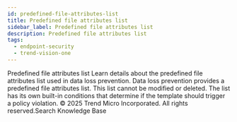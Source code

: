 ```yaml
---
id: predefined-file-attributes-list
title: Predefined file attributes list
sidebar_label: Predefined file attributes list
description: Predefined file attributes list
tags:
  - endpoint-security
  - trend-vision-one
---
```


 Predefined file attributes list Learn details about the predefined file attributes list used in data loss prevention. Data loss prevention provides a predefined file attributes list. This list cannot be modified or deleted. The list has its own built-in conditions that determine if the template should trigger a policy violation. © 2025 Trend Micro Incorporated. All rights reserved.Search Knowledge Base